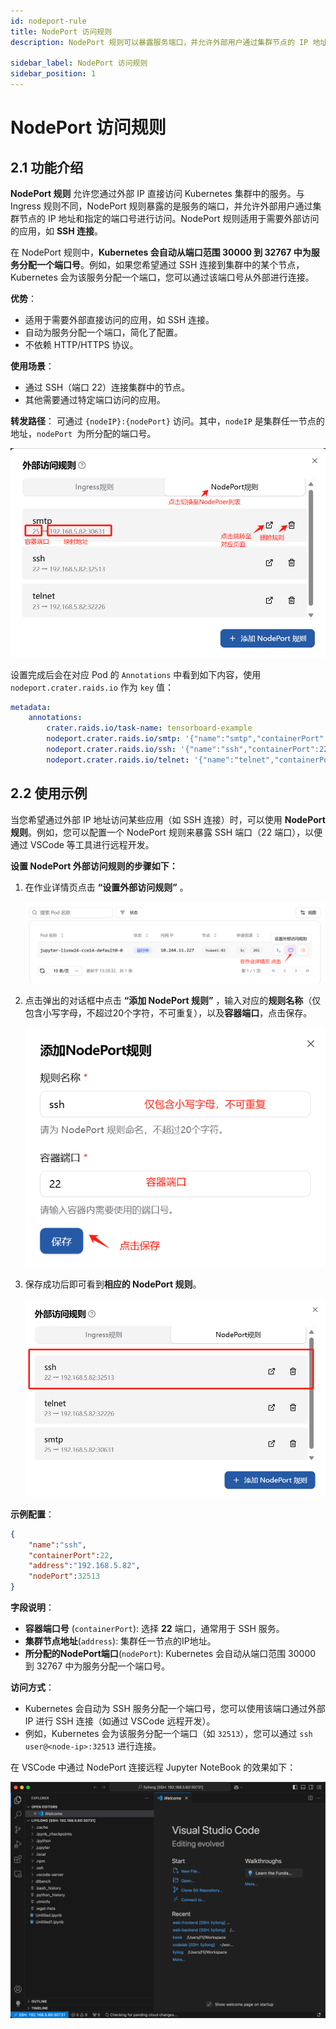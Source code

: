 ```yaml
---
id: nodeport-rule
title: NodePort 访问规则
description: NodePort 规则可以暴露服务端口，并允许外部用户通过集群节点的 IP 地址和指定的端口号进行访问。

sidebar_label: NodePort 访问规则
sidebar_position: 1
---
```


# NodePort 访问规则


## 2.1 功能介绍

**NodePort 规则** 允许您通过外部 IP 直接访问 Kubernetes 集群中的服务。与 Ingress 规则不同，NodePort 规则暴露的是服务的端口，并允许外部用户通过集群节点的 IP 地址和指定的端口号进行访问。NodePort 规则适用于需要外部访问的应用，如 **SSH 连接**。

在 NodePort 规则中，**Kubernetes 会自动从端口范围 30000 到 32767 中为服务分配一个端口号**。例如，如果您希望通过 SSH 连接到集群中的某个节点，Kubernetes 会为该服务分配一个端口，您可以通过该端口号从外部进行连接。

**优势**：

- 适用于需要外部直接访问的应用，如 SSH 连接。
- 自动为服务分配一个端口，简化了配置。
- 不依赖 HTTP/HTTPS 协议。

**使用场景**：

- 通过 SSH（端口 22）连接集群中的节点。
- 其他需要通过特定端口访问的应用。

**转发路径**： 可通过 `{nodeIP}:{nodePort}` 访问。其中，`nodeIP` 是集群任一节点的地址，`nodePort `为所分配的端口号。

![nodeport-intro](./img/nodeport-intro.png)

设置完成后会在对应 Pod 的 `Annotations` 中看到如下内容，使用 `nodeport.crater.raids.io` 作为 `key` 值：

```yaml
metadata:
    annotations:
        crater.raids.io/task-name: tensorboard-example
        nodeport.crater.raids.io/smtp: '{"name":"smtp","containerPort":25,"address":"192.168.5.82","nodePort":30631}'
        nodeport.crater.raids.io/ssh: '{"name":"ssh","containerPort":22,"address":"192.168.5.82","nodePort":32513}'
        nodeport.crater.raids.io/telnet: '{"name":"telnet","containerPort":23,"address":"192.168.5.82","nodePort":32226}'
```



## 2.2 使用示例

当您希望通过外部 IP 地址访问某些应用（如 SSH 连接）时，可以使用 **NodePort 规则**。例如，您可以配置一个 NodePort 规则来暴露 SSH 端口（22 端口），以便通过 VSCode 等工具进行远程开发。

**设置 NodePort 外部访问规则的步骤如下：**

1. 在作业详情页点击 **“设置外部访问规则”** 。

   ![ingress-entrance](./img/ingress-entrance.png)

2. 点击弹出的对话框中点击 **“添加 NodePort 规则”** ，输入对应的**规则名称**（仅包含小写字母，不超过20个字符，不可重复），以及**容器端口**，点击保存。

   ![nodeport-new](./img/nodeport-new.png)

3. 保存成功后即可看到**相应的 NodePort 规则**。

   ![nodeport-ssh](./img/nodeport-ssh.png)

**示例配置**：

```json
{
    "name":"ssh",
    "containerPort":22,
    "address":"192.168.5.82",
    "nodePort":32513
}
```

**字段说明**：

- **容器端口号** (`containerPort`): 选择 **22** 端口，通常用于 SSH 服务。
- **集群节点地址**(`address`): 集群任一节点的IP地址。
- **所分配的NodePort端口**(`nodePort`):  Kubernetes 会自动从端口范围 30000 到 32767 中为服务分配一个端口号。

**访问方式**：

- Kubernetes 会自动为 SSH 服务分配一个端口号，您可以使用该端口通过外部 IP 进行 SSH 连接（如通过 VSCode 远程开发）。
- 例如，Kubernetes 会为该服务分配一个端口（如 `32513`），您可以通过 `ssh user@<node-ip>:32513` 进行连接。

在 VSCode 中通过 NodePort 连接远程 Jupyter NoteBook 的效果如下：

![vscode-nodeport-ssh](./img/vscode-nodeport-ssh.png)
